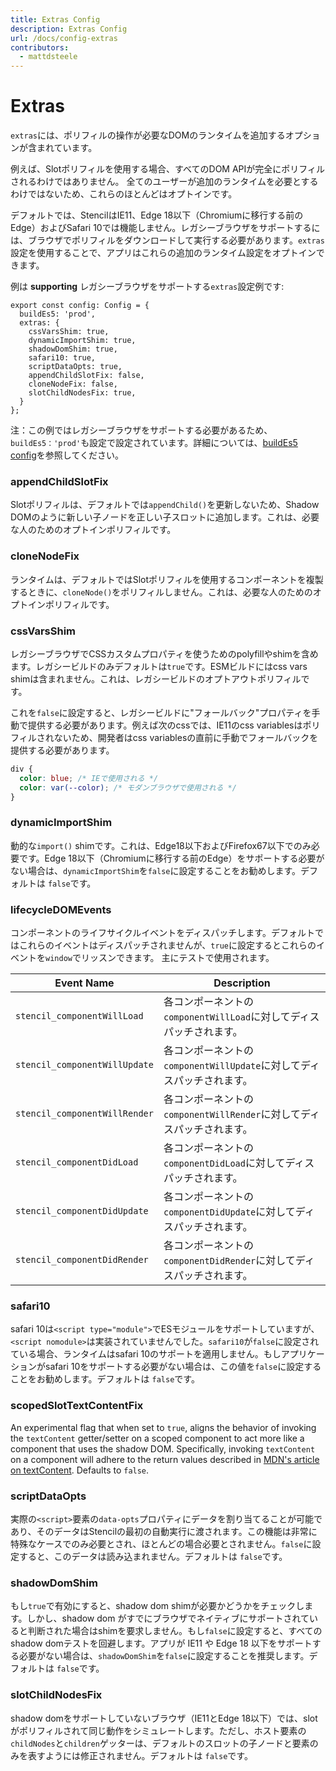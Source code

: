 ```yaml
---
title: Extras Config
description: Extras Config
url: /docs/config-extras
contributors:
  - mattdsteele
---
```


# Extras

`extras`には、ポリフィルの操作が必要なDOMのランタイムを追加するオプションが含まれています。

例えば、Slotポリフィルを使用する場合、すべてのDOM APIが完全にポリフィルされるわけではありません。 全てのユーザーが追加のランタイムを必要とするわけではないため、これらのほとんどはオプトインです。

デフォルトでは、StencilはIE11、Edge 18以下（Chromiumに移行する前のEdge）およびSafari 10では機能しません。レガシーブラウザをサポートするには、ブラウザでポリフィルをダウンロードして実行する必要があります。`extras`設定を使用することで、アプリはこれらの追加のランタイム設定をオプトインできます。

例は  __supporting__ レガシーブラウザをサポートする`extras`設定例です:

```tsx
export const config: Config = {
  buildEs5: 'prod',
  extras: {
    cssVarsShim: true,
    dynamicImportShim: true,
    shadowDomShim: true,
    safari10: true,
    scriptDataOpts: true,
    appendChildSlotFix: false,
    cloneNodeFix: false,
    slotChildNodesFix: true,
  }
};
```

注：この例ではレガシーブラウザをサポートする必要があるため、`buildEs5：'prod'`も設定で設定されています。詳細については、[buildEs5 config](/docs/config＃buildes5)を参照してください。

### appendChildSlotFix

Slotポリフィルは、デフォルトでは`appendChild()`を更新しないため、Shadow DOMのように新しい子ノードを正しい子スロットに追加します。これは、必要な人のためのオプトインポリフィルです。

### cloneNodeFix

ランタイムは、デフォルトではSlotポリフィルを使用するコンポーネントを複製するときに、`cloneNode()`をポリフィルしません。これは、必要な人のためのオプトインポリフィルです。

### cssVarsShim

レガシーブラウザでCSSカスタムプロパティを使うためのpolyfillやshimを含めます。レガシービルドのみデフォルトは`true`です。ESMビルドにはcss vars shimは含まれません。これは、レガシービルドのオプトアウトポリフィルです。

これを`false`に設定すると、レガシービルドに"フォールバック"プロパティを手動で提供する必要があります。例えば次のcssでは、IE11のcss variablesはポリフィルされないため、開発者はcss variablesの直前に手動でフォールバックを提供する必要があります。

```css
div {
  color: blue; /* IEで使用される */
  color: var(--color); /* モダンブラウザで使用される */
}
```

### dynamicImportShim

動的な`import()` shimです。これは、Edge18以下およびFirefox67以下でのみ必要です。Edge 18以下（Chromiumに移行する前のEdge）をサポートする必要がない場合は、`dynamicImportShim`を`false`に設定することをお勧めします。デフォルトは `false`です。


### lifecycleDOMEvents

コンポーネントのライフサイクルイベントをディスパッチします。デフォルトではこれらのイベントはディスパッチされませんが、`true`に設定するとこれらのイベントを`window`でリッスンできます。
主にテストで使用されます。

| Event Name                     | Description                                                    |
|--------------------------------|----------------------------------------------------------------|
| `stencil_componentWillLoad`    | 各コンポーネントの`componentWillLoad`に対してディスパッチされます。 |
| `stencil_componentWillUpdate`  | 各コンポーネントの`componentWillUpdate`に対してディスパッチされます。 |
| `stencil_componentWillRender`  | 各コンポーネントの`componentWillRender`に対してディスパッチされます。 |
| `stencil_componentDidLoad`     | 各コンポーネントの`componentDidLoad`に対してディスパッチされます。 |
| `stencil_componentDidUpdate`   | 各コンポーネントの`componentDidUpdate`に対してディスパッチされます。 |
| `stencil_componentDidRender`   | 各コンポーネントの`componentDidRender`に対してディスパッチされます。 |

### safari10

safari 10は`<script type="module">`でESモジュールをサポートしていますが、`<script nomodule>`は実装されていませんでした。`safari10`が`false`に設定されている場合、ランタイムはsafari 10のサポートを適用しません。もしアプリケーションがsafari 10をサポートする必要がない場合は、この値を`false`に設定することをお勧めします。デフォルトは `false`です。

### scopedSlotTextContentFix

An experimental flag that when set to `true`, aligns the behavior of invoking the `textContent` getter/setter on a scoped component to act more like a component that uses the shadow DOM. Specifically, invoking `textContent` on a component will adhere to the return values described in [MDN's article on textContent](https://developer.mozilla.org/en-US/docs/Web/API/Node/textContent#description). Defaults to `false`.

### scriptDataOpts

実際の`<script>`要素の`data-opts`プロパティにデータを割り当てることが可能であり、そのデータはStencilの最初の自動実行に渡されます。この機能は非常に特殊なケースでのみ必要とされ、ほとんどの場合必要とされません。`false`に設定すると、このデータは読み込まれません。デフォルトは `false`です。

### shadowDomShim

もし`true`で有効にすると、shadow dom shimが必要かどうかをチェックします。しかし、shadow dom がすでにブラウザでネイティブにサポートされていると判断された場合はshimを要求しません。もし`false`に設定すると、すべての shadow domテストを回避します。アプリが IE11 や Edge 18 以下をサポートする必要がない場合は、`shadowDomShim`を`false`に設定することを推奨します。デフォルトは `false`です。

### slotChildNodesFix

shadow domをサポートしていないブラウザ（IE11とEdge 18以下）では、slotがポリフィルされて同じ動作をシミュレートします。ただし、ホスト要素の`childNodes`と`children`ゲッターは、デフォルトのスロットの子ノードと要素のみを表すようには修正されません。デフォルトは `false`です。
